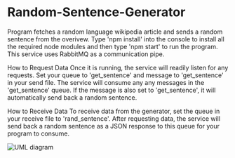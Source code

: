 # Random-Sentence-Generator
Program fetches a random language wikipedia article and sends a random sentence from the overivew. 
Type 'npm install' into the console to install all the required node modules and then type 'npm start' to run the program. 
This service uses RabbitMQ as a communication pipe. 

How to Request Data 
Once it is running, the service will readily listen for any requests. Set your queue to 'get_sentence' and message to 'get_sentence' in your send file. The service will consume any any messages in the 'get_sentence' queue. If the message is also set to 'get_sentence', it will automatically send back a random sentence.  

How to Receive Data
To receive data from the generator, set the queue in your receive file to 'rand_sentence'. After requesting data, the service will send back a random sentence as a JSON response to this queue for your program to consume. 

![UML diagram](https://user-images.githubusercontent.com/80930289/180602415-6f4fc78e-1fd9-4154-9e15-4e099980d07d.png)


